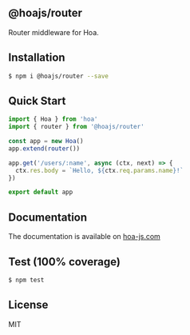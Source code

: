 ## @hoajs/router

Router middleware for Hoa.

## Installation

```bash
$ npm i @hoajs/router --save
```

## Quick Start

```js
import { Hoa } from 'hoa'
import { router } from '@hoajs/router'

const app = new Hoa()
app.extend(router())

app.get('/users/:name', async (ctx, next) => {
  ctx.res.body = `Hello, ${ctx.req.params.name}!`
})

export default app
```

## Documentation

The documentation is available on [hoa-js.com](https://hoa-js.com/middleware/router/router.html)

## Test (100% coverage)

```sh
$ npm test
```

## License

MIT
